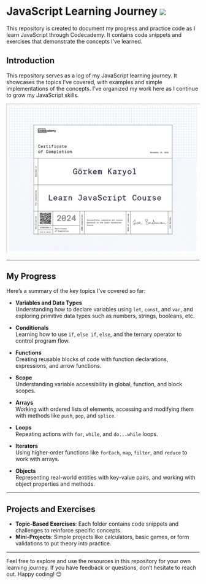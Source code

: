 # JavaScript Learning Journey ![](https://geps.dev/progress/100)

This repository is created to document my progress and practice code as I learn JavaScript through Codecademy. It contains code snippets and exercises that demonstrate the concepts I’ve learned.

## Introduction

This repository serves as a log of my JavaScript learning journey. It showcases the topics I've covered, with examples and simple implementations of the concepts. I’ve organized my work here as I continue to grow my JavaScript skills.

[![Certificate](certificate.png)](https://www.codecademy.com/profiles/Glory42/certificates/705dcb15de0da4dd9d9fc4f3274b430e)

---

## My Progress

Here’s a summary of the key topics I’ve covered so far:

- **Variables and Data Types**  
  Understanding how to declare variables using `let`, `const`, and `var`, and exploring primitive data types such as numbers, strings, booleans, etc.

- **Conditionals**  
  Learning how to use `if`, `else if`, `else`, and the ternary operator to control program flow.

- **Functions**  
  Creating reusable blocks of code with function declarations, expressions, and arrow functions.

- **Scope**  
  Understanding variable accessibility in global, function, and block scopes.

- **Arrays**  
  Working with ordered lists of elements, accessing and modifying them with methods like `push`, `pop`, and `splice`.

- **Loops**  
  Repeating actions with `for`, `while`, and `do...while` loops.

- **Iterators**  
  Using higher-order functions like `forEach`, `map`, `filter`, and `reduce` to work with arrays.

- **Objects**  
  Representing real-world entities with key-value pairs, and working with object properties and methods.

---

## Projects and Exercises

- **Topic-Based Exercises**: Each folder contains code snippets and challenges to reinforce specific concepts.  
- **Mini-Projects**: Simple projects like calculators, basic games, or form validations to put theory into practice.

---

Feel free to explore and use the resources in this repository for your own learning journey. If you have feedback or questions, don’t hesitate to reach out. Happy coding! 😊
